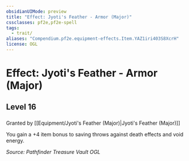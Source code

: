 ```yaml
---
obsidianUIMode: preview
title: "Effect: Jyoti's Feather - Armor (Major)"
cssclasses: pf2e,pf2e-spell
tags:
  - trait/
aliases: "Compendium.pf2e.equipment-effects.Item.YAZ1iri403S8XcrH"
license: OGL
---
```

# Effect: Jyoti's Feather - Armor (Major)
## Level 16
### 






Granted by [[Equipment/Jyoti's Feather (Major)|Jyoti's Feather (Major)]]

You gain a +4 item bonus to saving throws against death effects and void energy.

*Source: Pathfinder Treasure Vault*
*OGL*